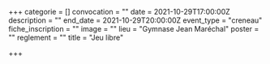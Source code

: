 +++
categorie = []
convocation = ""
date = 2021-10-29T17:00:00Z
description = ""
end_date = 2021-10-29T20:00:00Z
event_type = "creneau"
fiche_inscription = ""
image = ""
lieu = "Gymnase Jean Maréchal"
poster = ""
reglement = ""
title = "Jeu libre"

+++
        